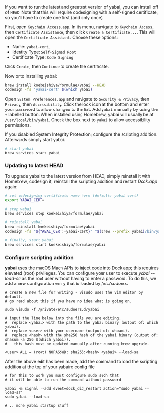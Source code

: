 If you want to run the latest and greatest version of yabai, you can install off of `HEAD`. Note that this will require codesigning with a self-signed certificate, so you'll have to create one first (and only once).

First, open `Keychain Access.app`. In its menu, navigate to `Keychain Access`, then `Certificate Assistance`, then click `Create a Certificate...`. This will open the `Certificate Assistant`. Choose these options:

- Name: `yabai-cert`,
- Identity Type: `Self-Signed Root`
- Certificate Type: `Code Signing`

Click `Create`, then `Continue` to create the certificate.

Now onto installing yabai:

```sh
brew install koekeishiya/formulae/yabai --HEAD
codesign -fs 'yabai-cert' $(which yabai)
```

Open `System Preferences.app` and navigate to `Security & Privacy`, then `Privacy`, then `Accessibility`. Click the lock icon at the bottom and enter your password to allow changes to the list. Add `yabai` manually by using the `+` labelled button. When installed using Homebrew, yabai will usually be at `/usr/local/bin/yabai`. Check the box next to `yabai` to allow accessibility permissions.

If you disabled System Integrity Protection; configure the scripting addition. Afterwards simply start yabai. 

```sh
# start yabai
brew services start yabai
```

### Updating to latest HEAD

To upgrade yabai to the latest version from HEAD, simply reinstall it with Homebrew, codesign it, reinstall the scripting addition and restart *Dock.app* again:

```sh
# set codesigning certificate name here (default: yabai-cert)
export YABAI_CERT=

# stop yabai
brew services stop koekeishiya/formulae/yabai

# reinstall yabai
brew reinstall koekeishiya/formulae/yabai
codesign -fs "${YABAI_CERT:-yabai-cert}" "$(brew --prefix yabai)/bin/yabai"

# finally, start yabai
brew services start koekeishiya/formulae/yabai
```

### Configure scripting addition

**yabai** uses the macOS Mach APIs to inject code into Dock.app; this requires elevated (root) privileges.
You can configure your user to execute *yabai --load-sa* as the root user without having to enter a password. 
To do this, we add a new configuration entry that is loaded by */etc/sudoers*.

```
# create a new file for writing - visudo uses the vim editor by default.
# go read about this if you have no idea what is going on.

sudo visudo -f /private/etc/sudoers.d/yabai

# input the line below into the file you are editing.
#  replace <yabai> with the path to the yabai binary (output of: which yabai).
#  replace <user> with your username (output of: whoami). 
#  replace <hash> with the sha256 hash of the yabai binary (output of: shasum -a 256 $(which yabai)).
#   this hash must be updated manually after running brew upgrade.

<user> ALL = (root) NOPASSWD: sha256:<hash> <yabai> --load-sa
```

After the above edit has been made, add the command to load the scripting addition at the top of your yabairc config file

```
# for this to work you must configure sudo such that
# it will be able to run the command without password

yabai -m signal --add event=dock_did_restart action="sudo yabai --load-sa"
sudo yabai --load-sa

# .. more yabai startup stuff
```